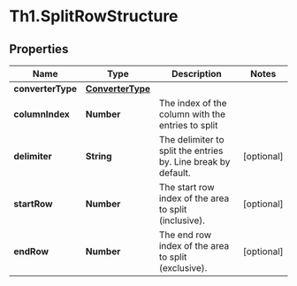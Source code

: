 # Th1.SplitRowStructure

## Properties

Name | Type | Description | Notes
------------ | ------------- | ------------- | -------------
**converterType** | [**ConverterType**](ConverterType.md) |  | 
**columnIndex** | **Number** | The index of the column with the entries to split | 
**delimiter** | **String** | The delimiter to split the entries by. Line break by default.  | [optional] 
**startRow** | **Number** | The start row index of the area to split (inclusive). | [optional] 
**endRow** | **Number** | The end row index of the area to split (exclusive). | [optional] 


